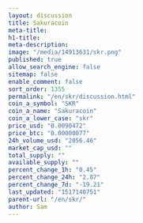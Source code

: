 ```yaml
---
layout: discussion
title: Sakuracoin
meta-title: 
h1-title: 
meta-description: 
image: "/media/14913631/skr.png"
published: true
allow_search_engine: false
sitemap: false
enable_comment: false
sort_order: 1355
permalink: "/en/skr/discussion.html"
coin_a_symbol: "SKR"
coin_a_name: "Sakuracoin"
coin_a_lower_case: "skr"
price_usd: "0.0090472"
price_btc: "0.00000077"
24h_volume_usd: "2056.46"
market_cap_usd: ""
total_supply: ""
available_supply: ""
percent_change_1h: "0.45"
percent_change_24h: "2.87"
percent_change_7d: "-19.21"
last_updated: "1517140751"
parent-url: "/en/skr/"
author: Sam
---
```


